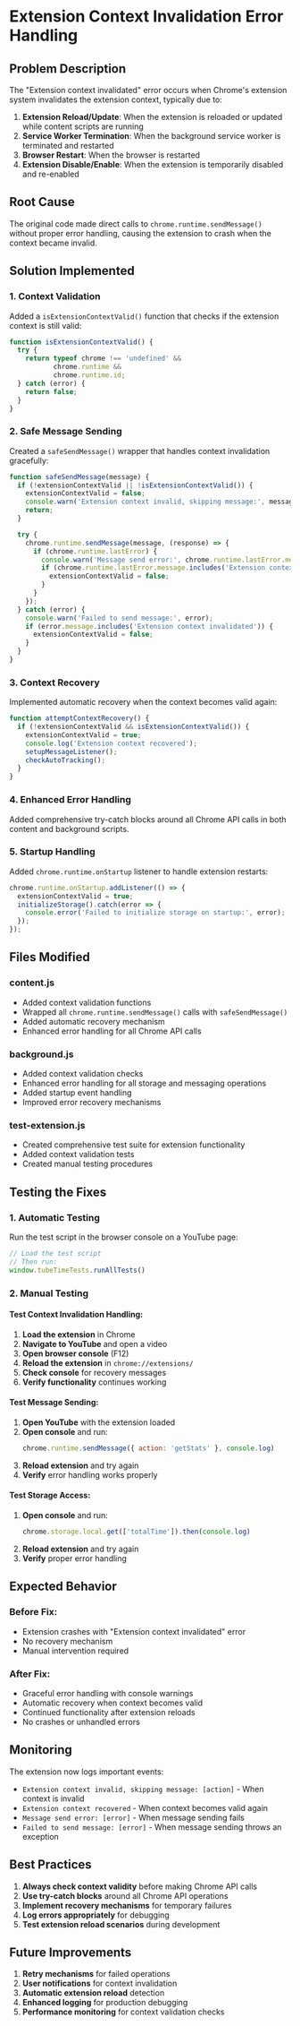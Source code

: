 # Extension Context Invalidation Error Handling

## Problem Description

The "Extension context invalidated" error occurs when Chrome's extension system invalidates the extension context, typically due to:

1. **Extension Reload/Update**: When the extension is reloaded or updated while content scripts are running
2. **Service Worker Termination**: When the background service worker is terminated and restarted
3. **Browser Restart**: When the browser is restarted
4. **Extension Disable/Enable**: When the extension is temporarily disabled and re-enabled

## Root Cause

The original code made direct calls to `chrome.runtime.sendMessage()` without proper error handling, causing the extension to crash when the context became invalid.

## Solution Implemented

### 1. Context Validation

Added a `isExtensionContextValid()` function that checks if the extension context is still valid:

```javascript
function isExtensionContextValid() {
  try {
    return typeof chrome !== 'undefined' && 
           chrome.runtime && 
           chrome.runtime.id;
  } catch (error) {
    return false;
  }
}
```

### 2. Safe Message Sending

Created a `safeSendMessage()` wrapper that handles context invalidation gracefully:

```javascript
function safeSendMessage(message) {
  if (!extensionContextValid || !isExtensionContextValid()) {
    extensionContextValid = false;
    console.warn('Extension context invalid, skipping message:', message.action);
    return;
  }

  try {
    chrome.runtime.sendMessage(message, (response) => {
      if (chrome.runtime.lastError) {
        console.warn('Message send error:', chrome.runtime.lastError.message);
        if (chrome.runtime.lastError.message.includes('Extension context invalidated')) {
          extensionContextValid = false;
        }
      }
    });
  } catch (error) {
    console.warn('Failed to send message:', error);
    if (error.message.includes('Extension context invalidated')) {
      extensionContextValid = false;
    }
  }
}
```

### 3. Context Recovery

Implemented automatic recovery when the context becomes valid again:

```javascript
function attemptContextRecovery() {
  if (!extensionContextValid && isExtensionContextValid()) {
    extensionContextValid = true;
    console.log('Extension context recovered');
    setupMessageListener();
    checkAutoTracking();
  }
}
```

### 4. Enhanced Error Handling

Added comprehensive try-catch blocks around all Chrome API calls in both content and background scripts.

### 5. Startup Handling

Added `chrome.runtime.onStartup` listener to handle extension restarts:

```javascript
chrome.runtime.onStartup.addListener(() => {
  extensionContextValid = true;
  initializeStorage().catch(error => {
    console.error('Failed to initialize storage on startup:', error);
  });
});
```

## Files Modified

### content.js
- Added context validation functions
- Wrapped all `chrome.runtime.sendMessage()` calls with `safeSendMessage()`
- Added automatic recovery mechanism
- Enhanced error handling for all Chrome API calls

### background.js
- Added context validation checks
- Enhanced error handling for all storage and messaging operations
- Added startup event handling
- Improved error recovery mechanisms

### test-extension.js
- Created comprehensive test suite for extension functionality
- Added context validation tests
- Created manual testing procedures

## Testing the Fixes

### 1. Automatic Testing

Run the test script in the browser console on a YouTube page:

```javascript
// Load the test script
// Then run:
window.tubeTimeTests.runAllTests()
```

### 2. Manual Testing

#### Test Context Invalidation Handling:

1. **Load the extension** in Chrome
2. **Navigate to YouTube** and open a video
3. **Open browser console** (F12)
4. **Reload the extension** in `chrome://extensions/`
5. **Check console** for recovery messages
6. **Verify functionality** continues working

#### Test Message Sending:

1. **Open YouTube** with the extension loaded
2. **Open console** and run:
   ```javascript
   chrome.runtime.sendMessage({ action: 'getStats' }, console.log)
   ```
3. **Reload extension** and try again
4. **Verify** error handling works properly

#### Test Storage Access:

1. **Open console** and run:
   ```javascript
   chrome.storage.local.get(['totalTime']).then(console.log)
   ```
2. **Reload extension** and try again
3. **Verify** proper error handling

## Expected Behavior

### Before Fix:
- Extension crashes with "Extension context invalidated" error
- No recovery mechanism
- Manual intervention required

### After Fix:
- Graceful error handling with console warnings
- Automatic recovery when context becomes valid
- Continued functionality after extension reloads
- No crashes or unhandled errors

## Monitoring

The extension now logs important events:

- `Extension context invalid, skipping message: [action]` - When context is invalid
- `Extension context recovered` - When context becomes valid again
- `Message send error: [error]` - When message sending fails
- `Failed to send message: [error]` - When message sending throws an exception

## Best Practices

1. **Always check context validity** before making Chrome API calls
2. **Use try-catch blocks** around all Chrome API operations
3. **Implement recovery mechanisms** for temporary failures
4. **Log errors appropriately** for debugging
5. **Test extension reload scenarios** during development

## Future Improvements

1. **Retry mechanisms** for failed operations
2. **User notifications** for context invalidation
3. **Automatic extension reload** detection
4. **Enhanced logging** for production debugging
5. **Performance monitoring** for context validation checks 